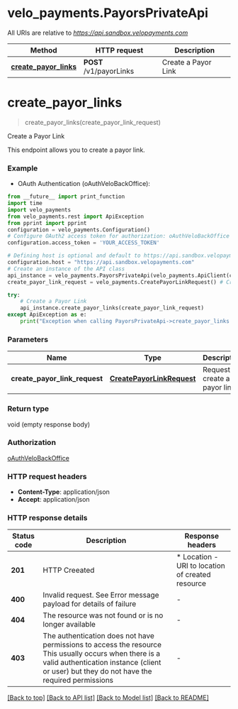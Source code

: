# velo_payments.PayorsPrivateApi

All URIs are relative to *https://api.sandbox.velopayments.com*

Method | HTTP request | Description
------------- | ------------- | -------------
[**create_payor_links**](PayorsPrivateApi.md#create_payor_links) | **POST** /v1/payorLinks | Create a Payor Link


# **create_payor_links**
> create_payor_links(create_payor_link_request)

Create a Payor Link

This endpoint allows you to create a payor link.

### Example

* OAuth Authentication (oAuthVeloBackOffice):
```python
from __future__ import print_function
import time
import velo_payments
from velo_payments.rest import ApiException
from pprint import pprint
configuration = velo_payments.Configuration()
# Configure OAuth2 access token for authorization: oAuthVeloBackOffice
configuration.access_token = 'YOUR_ACCESS_TOKEN'

# Defining host is optional and default to https://api.sandbox.velopayments.com
configuration.host = "https://api.sandbox.velopayments.com"
# Create an instance of the API class
api_instance = velo_payments.PayorsPrivateApi(velo_payments.ApiClient(configuration))
create_payor_link_request = velo_payments.CreatePayorLinkRequest() # CreatePayorLinkRequest | Request to create a payor link

try:
    # Create a Payor Link
    api_instance.create_payor_links(create_payor_link_request)
except ApiException as e:
    print("Exception when calling PayorsPrivateApi->create_payor_links: %s\n" % e)
```

### Parameters

Name | Type | Description  | Notes
------------- | ------------- | ------------- | -------------
 **create_payor_link_request** | [**CreatePayorLinkRequest**](CreatePayorLinkRequest.md)| Request to create a payor link | 

### Return type

void (empty response body)

### Authorization

[oAuthVeloBackOffice](../README.md#oAuthVeloBackOffice)

### HTTP request headers

 - **Content-Type**: application/json
 - **Accept**: application/json

### HTTP response details
| Status code | Description | Response headers |
|-------------|-------------|------------------|
**201** | HTTP Creeated |  * Location - URI to location of created resource <br>  |
**400** | Invalid request. See Error message payload for details of failure |  -  |
**404** | The resource was not found or is no longer available  |  -  |
**403** | The authentication does not have permissions to access the resource This usually occurs when there is a valid authentication instance (client or user) but they do not have the required permissions  |  -  |

[[Back to top]](#) [[Back to API list]](../README.md#documentation-for-api-endpoints) [[Back to Model list]](../README.md#documentation-for-models) [[Back to README]](../README.md)

